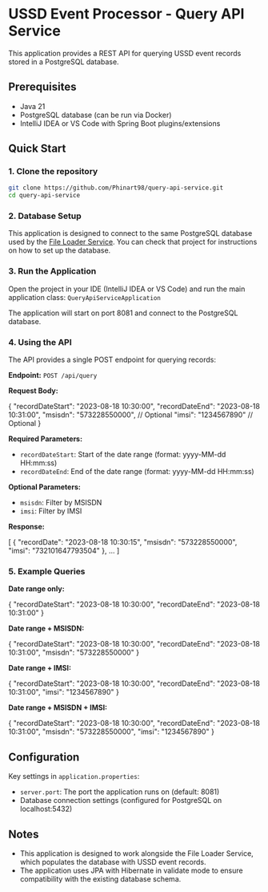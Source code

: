 # USSD Event Processor - Query API Service

This application provides a REST API for querying USSD event records stored in a PostgreSQL database.

## Prerequisites

- Java 21
- PostgreSQL database (can be run via Docker)
- IntelliJ IDEA or VS Code with Spring Boot plugins/extensions

## Quick Start

### 1. Clone the repository

```bash
git clone https://github.com/Phinart98/query-api-service.git
cd query-api-service
```


### 2. Database Setup

This application is designed to connect to the same PostgreSQL database used by the [File Loader Service](https://github.com/Phinart98/file-loader-service.git).
You can check that project for instructions on how to set up the database.


### 3. Run the Application

Open the project in your IDE (IntelliJ IDEA or VS Code) and run the main application class: `QueryApiServiceApplication`

The application will start on port 8081 and connect to the PostgreSQL database.

### 4. Using the API

The API provides a single POST endpoint for querying records:

**Endpoint:** `POST /api/query`

**Request Body:**

{
"recordDateStart": "2023-08-18 10:30:00",
"recordDateEnd": "2023-08-18 10:31:00",
"msisdn": "573228550000",  // Optional
"imsi": "1234567890"       // Optional
}


**Required Parameters:**
- `recordDateStart`: Start of the date range (format: yyyy-MM-dd HH:mm:ss)
- `recordDateEnd`: End of the date range (format: yyyy-MM-dd HH:mm:ss)

**Optional Parameters:**
- `msisdn`: Filter by MSISDN
- `imsi`: Filter by IMSI

**Response:**

[
{
"recordDate": "2023-08-18 10:30:15",
"msisdn": "573228550000",
"imsi": "732101647793504"
},
...
]


### 5. Example Queries

**Date range only:**

{
"recordDateStart": "2023-08-18 10:30:00",
"recordDateEnd": "2023-08-18 10:31:00"
}


**Date range + MSISDN:**

{
"recordDateStart": "2023-08-18 10:30:00",
"recordDateEnd": "2023-08-18 10:31:00",
"msisdn": "573228550000"
}


**Date range + IMSI:**

{
"recordDateStart": "2023-08-18 10:30:00",
"recordDateEnd": "2023-08-18 10:31:00",
"imsi": "1234567890"
}


**Date range + MSISDN + IMSI:**

{
"recordDateStart": "2023-08-18 10:30:00",
"recordDateEnd": "2023-08-18 10:31:00",
"msisdn": "573228550000",
"imsi": "1234567890"
}


## Configuration

Key settings in `application.properties`:
- `server.port`: The port the application runs on (default: 8081)
- Database connection settings (configured for PostgreSQL on localhost:5432)

## Notes

- This application is designed to work alongside the File Loader Service, which populates the database with USSD event records.
- The application uses JPA with Hibernate in validate mode to ensure compatibility with the existing database schema.